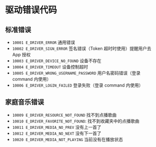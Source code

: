 # 驱动错误代码
## 标准错误
- `10001 E_DRIVER_ERROR`  通用错误
- `10002 E_DRIVER_SIGN_ERROR`  签名错误（Token 超时时使用）提醒用户去　App 授权
- `10003 E_DRIVER_DEVICE_NO_FOUND`  设备不存在
- `10004 E_DRIVER_TIMEOUT` 设备控制超时
- `10005 E_DRIVER_WRONG_USERNAME_PASSWORD` 用户名密码错误（登录 command 内使用）
- `10006 E_DRIVER_LOGIN_FAILED` 登录失败（登录 command 内使用）
## 家庭音乐错误
- `10009 E_DRIVER_RESOURCE_NOT_FOUND` 找不到点播歌曲
- `10010 E_DRIVER_FAVORITE_NOT_FOUND`: 找不到收藏夹中的点播歌曲
- `10011 E_DRIVER_MEDIA_NO_PREV` 没有上一首了
- `10012 E_DRIVER_MEDIA_NO_NEXT` 没有下一首了
- `10020 E_DRIVER_MEDIA_NOT_PLAYING` 当前没有在播放状态